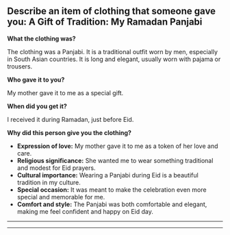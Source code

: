 ## Describe an item of clothing that someone gave you: A Gift of Tradition: My Ramadan Panjabi

**What the clothing was?**

The clothing was a Panjabi. It is a traditional outfit worn by men, especially in South Asian countries. It is long and elegant, usually worn with pajama or trousers.

**Who gave it to you?**

My mother gave it to me as a special gift.

**When did you get it?**

I received it during Ramadan, just before Eid.

**Why did this person give you the clothing?**

* **Expression of love:** My mother gave it to me as a token of her love and care.
* **Religious significance:** She wanted me to wear something traditional and modest for Eid prayers.
* **Cultural importance:** Wearing a Panjabi during Eid is a beautiful tradition in my culture.
* **Special occasion:** It was meant to make the celebration even more special and memorable for me.
* **Comfort and style:** The Panjabi was both comfortable and elegant, making me feel confident and happy on Eid day.

----------------------------------------------------------------------------------------------------------------------------------------
----------------------------------------------------------------------------------------------------------------------------------------

